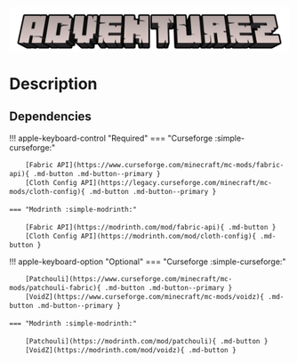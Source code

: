 ![AdventureZ Banner](../../assets/general/banner/adventurezbanner.png)

# Description

## Dependencies

!!! apple-keyboard-control "Required"
    === "Curseforge :simple-curseforge:"

        [Fabric API](https://www.curseforge.com/minecraft/mc-mods/fabric-api){ .md-button .md-button--primary }
        [Cloth Config API](https://legacy.curseforge.com/minecraft/mc-mods/cloth-config){ .md-button .md-button--primary }

    === "Modrinth :simple-modrinth:"

        [Fabric API](https://modrinth.com/mod/fabric-api){ .md-button }
        [Cloth Config API](https://modrinth.com/mod/cloth-config){ .md-button }

!!! apple-keyboard-option "Optional"
    === "Curseforge :simple-curseforge:"

        [Patchouli](https://www.curseforge.com/minecraft/mc-mods/patchouli-fabric){ .md-button .md-button--primary }
        [VoidZ](https://www.curseforge.com/minecraft/mc-mods/voidz){ .md-button .md-button--primary }

    === "Modrinth :simple-modrinth:"

        [Patchouli](https://modrinth.com/mod/patchouli){ .md-button }
        [VoidZ](https://modrinth.com/mod/voidz){ .md-button }